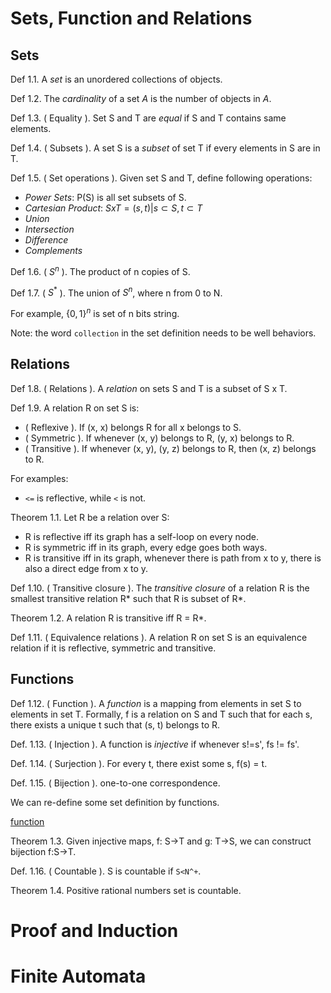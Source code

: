 # Sets, Function and Relations

## Sets

Def 1.1. A *set* is an unordered collections of objects.

Def 1.2. The *cardinality* of a set $A$ is the number of objects in $A$.

Def 1.3. ( Equality ). Set S and T are *equal* if S and T contains same elements.

Def 1.4. ( Subsets ). A set S is a *subset* of set T if every elements in S are in T.

Def 1.5. ( Set operations ). Given set S and T, define following operations:
- *Power Sets*: P(S) is all set subsets of S.
- *Cartesian Product*: $S x T = {(s, t) | s \subset S, t \subset T}$
- *Union*
- *Intersection*
- *Difference*
- *Complements*

Def 1.6. ( $S^n$ ). The product of n copies of S.

Def 1.7. ( $S^*$ ). The union of $S^n$, where n from 0 to N.

For example, $\{0,1\}^n$ is set of n bits string.

Note: the word `collection` in the set definition needs to be well behaviors. 

## Relations

Def 1.8. ( Relations ). A *relation* on sets S and T is a subset of S x T.

Def 1.9. A relation R on set S is: 
- ( Reflexive ). If (x, x) belongs R for all x belongs to S.
- ( Symmetric ). If whenever (x, y) belongs to R, (y, x) belongs to R.
- ( Transitive ). If whenever (x, y), (y, z) belongs to R, then (x, z) belongs to R.

For examples: 
- `<=` is reflective, while `<` is not.

Theorem 1.1. Let R be a relation over S: 
- R is reflective iff its graph has a self-loop on every node.
- R is symmetric iff in its graph, every edge goes both ways.
- R is transitive iff in its graph, whenever there is path from x to y, there is also
   a direct edge from x to y.

Def 1.10. ( Transitive closure ). The *transitive closure* of a relation R is the smallest
 transitive relation R* such that R is subset of R*.

Theorem 1.2. A relation R is transitive iff R = R*.

Def 1.11. ( Equivalence relations ). A relation R on set S is an equivalence relation if it
 is reflective, symmetric and transitive.

## Functions

Def 1.12. ( Function ). A *function* is a mapping from elements in set S to elements in 
 set T. Formally, f is a relation on S and T such that for each s, there exists a unique
 t such that (s, t) belongs to R.

Def. 1.13. ( Injection ). A function is *injective* if whenever s!=s', fs != fs'.

Def. 1.14. ( Surjection ). For every t, there exist some s, f(s) = t. 

Def. 1.15. ( Bijection ). one-to-one correspondence.

We can re-define some set definition by functions.

[function](./function.png)

Theorem 1.3. Given injective maps, f: S->T and g: T->S, we can construct bijection f:S->T.

Def. 1.16. ( Countable ). S is countable if `S<N^+`. 

Theorem 1.4. Positive rational numbers set is countable. 

# Proof and Induction

# Finite Automata

